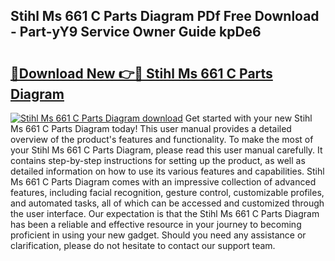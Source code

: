## Stihl Ms 661 C Parts Diagram PDf Free Download - Part-yY9 Service Owner Guide kpDe6

# <h2><a href="http://dfor4h.blite.top/?on=Stihl+Ms+661+C+Parts+Diagram">🔗Download New 👉🔴 Stihl Ms 661 C Parts Diagram</a></h2>

[![Stihl Ms 661 C Parts Diagram download](https://i.imgur.com/lujVjoI.png)](http://dfor4h.blite.top/?on=Stihl+Ms+661+C+Parts+Diagram)
Get started with your new Stihl Ms 661 C Parts Diagram today! This user manual provides a detailed overview of the product's features and functionality. To make the most of your Stihl Ms 661 C Parts Diagram, please read this user manual carefully. It contains step-by-step instructions for setting up the product, as well as detailed information on how to use its various features and capabilities. Stihl Ms 661 C Parts Diagram comes with an impressive collection of advanced features, including facial recognition, gesture control, customizable profiles, and automated tasks, all of which can be accessed and customized through the user interface. Our expectation is that the Stihl Ms 661 C Parts Diagram has been a reliable and effective resource in your journey to becoming proficient in using your new gadget. Should you need any assistance or clarification, please do not hesitate to contact our support team.
